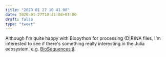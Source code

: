 ```yaml
---
title: "2020 01 27 10 41 08"
date: 2020-01-27T10:41:08+01:00
draft: false
type: "tweet"
---
```

Although I'm quite happy with Biopython for processing (D|R)NA files, I'm interested to see if there's something really interesting in the Julia ecosystem, e.g. [BioSequences.jl](https://biojulia.net/BioSequences.jl/).
